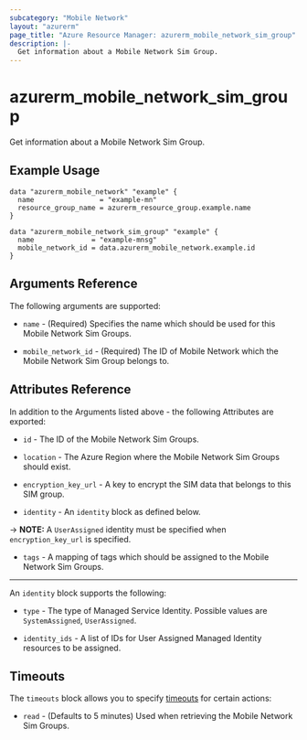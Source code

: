 ```yaml
---
subcategory: "Mobile Network"
layout: "azurerm"
page_title: "Azure Resource Manager: azurerm_mobile_network_sim_group"
description: |-
  Get information about a Mobile Network Sim Group.
---
```


# azurerm_mobile_network_sim_group

Get information about a Mobile Network Sim Group.

## Example Usage

```hcl
data "azurerm_mobile_network" "example" {
  name                = "example-mn"
  resource_group_name = azurerm_resource_group.example.name
}

data "azurerm_mobile_network_sim_group" "example" {
  name              = "example-mnsg"
  mobile_network_id = data.azurerm_mobile_network.example.id
}
```

## Arguments Reference

The following arguments are supported:

* `name` - (Required) Specifies the name which should be used for this Mobile Network Sim Groups.

* `mobile_network_id` - (Required) The ID of Mobile Network which the Mobile Network Sim Group belongs to.

## Attributes Reference

In addition to the Arguments listed above - the following Attributes are exported:

* `id` - The ID of the Mobile Network Sim Groups.

* `location` - The Azure Region where the Mobile Network Sim Groups should exist.

* `encryption_key_url` - A key to encrypt the SIM data that belongs to this SIM group.

* `identity` - An `identity` block as defined below.

-> **NOTE:** A `UserAssigned` identity must be specified when `encryption_key_url` is specified.

* `tags` - A mapping of tags which should be assigned to the Mobile Network Sim Groups.

---

An `identity` block supports the following:

* `type` - The type of Managed Service Identity. Possible values are `SystemAssigned`, `UserAssigned`.

* `identity_ids` - A list of IDs for User Assigned Managed Identity resources to be assigned.

## Timeouts

The `timeouts` block allows you to specify [timeouts](https://www.terraform.io/docs/configuration/resources.html#timeouts) for certain actions:

* `read` - (Defaults to 5 minutes) Used when retrieving the Mobile Network Sim Groups.

